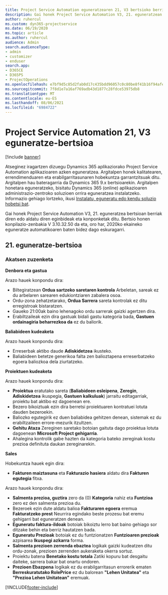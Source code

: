```yaml
---
title: Project Service Automation eguneratzearen 21, V3 bertsioko berrikuntzak edo aldaketak
description: Gai honek Project Service Automation V3, 21. eguneratzean erabilgarri dauden eginbideak eta konponketak ditu.
author: ruhercul
ms.custom: dyn365-projectservice
ms.date: 06/19/2020
ms.topic: article
ms.author: ruhercul
audience: Admin
search.audienceType:
- admin
- customizer
- enduser
search.app:
- D365CE
- D365PS
- ProjectOperations
ms.openlocfilehash: e7bf9d5c85d2fab0d17c435bdd96057c0c80be8f41b16f94afe6b1f554e7a9fe
ms.sourcegitcommit: 7f8d1e7a16af769adb43d1877c28fdce53975db8
ms.translationtype: MT
ms.contentlocale: eu-ES
ms.lasthandoff: 08/06/2021
ms.locfileid: "6984722"
---
```

# <a name="project-service-automation-update-release-21-v3"></a>Project Service Automation 21, V3 eguneratze-bertsioa

[!include [banner](../includes/psa-now-project-operations.md)]

Atseginez iragartzen dizuegu Dynamics 365 aplikaziorako Project Service Automation aplikazioaren azken eguneratzea. Argitalpen honek kalitatearen, errendimenduaren eta erabilgarritasunaren hobekuntza garrantzitsuak ditu. Argitalpen hau bateragarria da Dynamics 365 9.x bertsioarekin. Argitalpen honetara eguneratzeko, bisitatu Dynamics 365 (online) aplikazioaren administrazio-zentroko soluzioen orrira eguneratzea instalatzeko. Informazio gehiago lortzeko, ikusi [Instalatu, eguneratu edo kendu soluzio hobetsi bat](/power-platform/admin/install-remove-preferred-solution).

Gai honek Project Service Automation V3, 21. eguneratzea bertsioan berriak diren edo aldatu diren eginbideak eta konponketak ditu. Bertsio honen konpilazio-zenbakia V 3.10.32.50 da eta, oro har, 2020ko ekaineko eguneratze automatikoaren baten bidez dago eskuragarri.

## <a name="update-release-21"></a>21. eguneratze-bertsioa

### <a name="bug-fixes"></a>Akatsen zuzenketa

**Denbora eta gastua**

Arazo hauek konpondu dira:

- Biltegiratzean **Ordua sartzeko saretaren kontrola** Arbeletan, sareak ez du arbelaren sarearen edukiontziaren zabalera osoa.
- Ordu-zona zehatzetarako, **Ordua Sarrera** sareta kontrolak ez ditu erregistroak bistaratzen.
- Gaueko 21:00ak baino lehenagoko ordu sarrerak gaizki agertzen dira.
- Erabiltzaileak ezin dira gastuak bidali gastu kategoria bada, **Gastuen ordainagiria beharrezkoa da** ez du baliorik.

**Baliabideen kudeaketa**

Arazo hauek konpondu dira:

- Erreserbak aktibo daude **Adiskidetzea** ikusteko.
- Baliabideen betetze generikoa falta zen balioztapena erreserbatzeko egoera baliozkoa dela ziurtatzeko.

**Proiektuen kudeaketa**

Arazo hauek konpondu dira:

- **Proiektua** eratutako sareta (**Baliabideen esleipena**, **Zeregin**, **Adiskidetzea** ikuspegia, **Gastuen kalkuluak**) jarraitu editagarriak, proiektu bat aktibo ez dagoenean ere.
- Bezero bikoiztuak ezin dira berretsi proiektuaren kontratuei lotuta dauden bezeroekin.
- Baliozko egutegirik ez duen baliabidea gehitzen denean, sistemak ez du erabiltzaileen errore-mezurik itzultzen.
- **Gehitu Ataza** Zereginen saretako botoian gaituta dago proiektua lotuta dagoenean **Microsoft Project gehigarria**.
- Ahalegina kontrolik gabe hazten da kategoria bateko zereginak kostu prezioa definituta daukan zereginarekin.

**Sales**

Hobekuntza hauek egin dira:

- **Fakturen maiztasuna** eta **Fakturazio hasiera** aldatu dira **Fakturen egutegia** fitxa.

Arazo hauek konpondu dira:

- **Salmenta prezioa, guztira** zero da (0) **Kategoria** nahiz eta **Funtzioa** zero ez den salmenta prezioa du.
- Bezeroek ezin dute aldatu balioa **Fakturaren egoera** eremua **Fakturatzeko prest** Neurrira egindako beste prozesu bat eremu gehigarri bat eguneratzen denean.
- **Eguneratu faktura-ildoak** botoiak bikoiztu lerro bat baino gehiago sor ditzake behin eta berriz hautatzen bada.
- **Eguneratu Prezioak** botoiak ez du funtzionatzen **Funtzioaren prezioak** azpisarea **Ikuspegi azkarra** forma.
- **Salmenta prezioen zerrenda ebaztea** logikak gaizki kudeatzen ditu ordu-zonak, prezioen zerrenden aukeraketa okerra sortuz.
- Proiektu batena **Benetako kostu totala** Zatiki kopuru bat desgaitu daiteke, sarrera bakar bat onartu ondoren.
- **Prezioen Ebazpena** logikak ez du erabilgarritasun errorerik ematen **Berreskuratutako RolePrice** ez du balorean **"Lehen Unitatea"** eta **"Prezioa Lehen Unitatean"** eremuak.


[!INCLUDE[footer-include](../includes/footer-banner.md)]